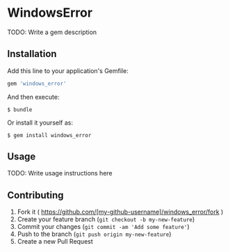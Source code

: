 # WindowsError

TODO: Write a gem description

## Installation

Add this line to your application's Gemfile:

```ruby
gem 'windows_error'
```

And then execute:

    $ bundle

Or install it yourself as:

    $ gem install windows_error

## Usage

TODO: Write usage instructions here

## Contributing

1. Fork it ( https://github.com/[my-github-username]/windows_error/fork )
2. Create your feature branch (`git checkout -b my-new-feature`)
3. Commit your changes (`git commit -am 'Add some feature'`)
4. Push to the branch (`git push origin my-new-feature`)
5. Create a new Pull Request
